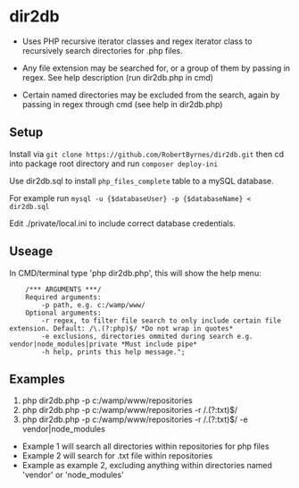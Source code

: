 # dir2db
- Uses PHP recursive iterator classes and regex iterator class to recursively search directories for .php files.

- Any file extension may be searched for, or a group of them by passing in regex. See help description (run dir2db.php in cmd)

- Certain named directories may be excluded from the search, again by passing in regex through cmd (see help in dir2db.php)

## Setup
Install via ``` git clone https://github.com/RobertByrnes/dir2db.git ``` then cd into package root directory and run ``` composer deploy-ini ```


Use dir2db.sql to install ```php_files_complete``` table to a mySQL database.

For example run
```mysql -u {$databaseUser} -p {$databaseName} < dir2db.sql```

Edit ./private/local.ini to include correct database credentials.

## Useage
In CMD/terminal type 'php dir2db.php', this will show the help menu:
```
    /*** ARGUMENTS ***/
    Required arguments:
        -p path, e.g. c:/wamp/www/
    Optional arguments: 
        -r regex, to filter file search to only include certain file extension. Default: /\.(?:php)$/ *Do not wrap in quotes* 
        -e exclusions, directories ommited during search e.g. vendor|node_modules|private *Must include pipe*
        -h help, prints this help message.";
```
## Examples
1. php dir2db.php -p c:/wamp/www/repositories
2. php dir2db.php -p c:/wamp/www/repositories -r /\.(?:txt)$/
3. php dir2db.php -p c:/wamp/www/repositories -r /\.(?:txt)$/ -e vendor|node_modules

- Example 1 will search all directories within repositories for php files
- Example 2 will search for .txt file within repositories
- Example as example 2, excluding anything within directories named 'vendor' or 'node_modules'
